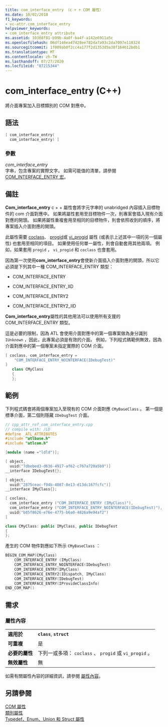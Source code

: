 ```yaml
---
title: com_interface_entry （c + + COM 屬性）
ms.date: 10/02/2018
f1_keywords:
- vc-attr.com_interface_entry
helpviewer_keywords:
- com_interface_entry attribute
ms.assetid: 10368f81-b99b-4a0f-ba4f-a142e6911a5c
ms.openlocfilehash: 06df146ea47428ee782da7a93c2da7097e110324
ms.sourcegitcommit: 1f009ab0f2cc4a177f2d1353d5a38f164612bdb1
ms.translationtype: MT
ms.contentlocale: zh-TW
ms.lasthandoff: 07/27/2020
ms.locfileid: "87215344"
---
```

# <a name="com_interface_entry-c"></a>com_interface_entry (C++)

將介面專案加入目標類別的 COM 對應中。

## <a name="syntax"></a>語法

```cpp
[ com_interface_entry(
  com_interface_entry) ]
```

### <a name="parameters"></a>參數

*com_interface_entry*<br/>
字串，包含專案的實際文字。 如需可能值的清單，請參閱[COM_INTERFACE_ENTRY 宏](../../atl/reference/com-interface-entry-macros.md)。

## <a name="remarks"></a>備註

**Com_interface_entry** c + + 屬性會將字元字串的 unabridged 內容插入目標物件的 com 介面對應中。 如果將屬性套用至目標物件一次，則專案會插入現有介面對應的開頭。 如果將屬性重複套用至相同的目標物件，則會依照收到的順序，將專案插入介面對應的開頭。

此屬性需要 [coclass](coclass.md)、 [progid](progid.md)或 [vi_progid](vi-progid.md) 屬性 (或表示上述其中一項的另一個屬性) 也套用至相同的項目。 如果使用任何單一屬性，則會自動套用其他兩項。 例如，如果套用 `progid` ， `vi_progid` 和 `coclass` 也會套用。

因為第一次使用**com_interface_entry**會使新介面插入介面對應的開頭，所以它必須是下列其中一種 COM_INTERFACE_ENTRY 類型：

- COM_INTERFACE_ENTRY

- COM_INTERFACE_ENTRY_IID

- COM_INTERFACE_ENTRY2

- COM_INTERFACE_ENTRY2_IID

**Com_interface_entry**屬性的其他用法可以使用所有支援的 COM_INTERFACE_ENTRY 類型。

這是必要的限制，因為 ATL 會使用介面對應中的第一個專案做為身分識別 `IUnknown` ，因此，此專案必須是有效的介面。 例如，下列程式碼範例無效，因為介面對應中的第一個專案未指定實際的 COM 介面。

```cpp
[ coclass, com_interface_entry =
    "COM_INTERFACE_ENTRY_NOINTERFACE(IDebugTest)"
]
   class CMyClass
   {
   };
```

## <a name="example"></a>範例

下列程式碼會將兩個專案加入至現有的 COM 介面對應 `CMyBaseClass` 。 第一個是標準介面，第二個則隱藏 `IDebugTest` 介面。

```cpp
// cpp_attr_ref_com_interface_entry.cpp
// compile with: /LD
#define _ATL_ATTRIBUTES
#include "atlbase.h"
#include "atlcom.h"

[module (name ="ldld")];

[ object,
  uuid("7dbebed3-d636-4917-af62-c767a720a5b9")]
__interface IDebugTest{};

[ object,
  uuid("2875ceac-f94b-4087-8e13-d13dc167fcfc")]
__interface IMyClass{};

[ coclass,
  com_interface_entry ("COM_INTERFACE_ENTRY (IMyClass)"),
  com_interface_entry ("COM_INTERFACE_ENTRY_NOINTERFACE(IDebugTest)"),
  uuid("b85f8626-e76e-4775-b6a0-4826a9e94af2")
]

class CMyClass: public IMyClass, public IDebugTest
{
};
```

產生的 COM 物件對應如下所示 `CMyBaseClass` ：

```cpp
BEGIN_COM_MAP(CMyClass)
    COM_INTERFACE_ENTRY (IMyClass)
    COM_INTERFACE_ENTRY_NOINTERFACE(IDebugTest)
    COM_INTERFACE_ENTRY(IMyClass)
    COM_INTERFACE_ENTRY2(IDispatch, IMyClass)
    COM_INTERFACE_ENTRY(IDebugTest)
    COM_INTERFACE_ENTRY(IProvideClassInfo)
END_COM_MAP()
```

## <a name="requirements"></a>需求

### <a name="attribute-context"></a>屬性內容

|||
|-|-|
|**適用於**|**`class`**, **`struct`**|
|**可重複**|是|
|**必要的屬性**|下列一或多項： `coclass` 、 `progid` 或 `vi_progid` 。|
|**無效屬性**|無|

如需有關屬性內容的詳細資訊，請參閱 [屬性內容](cpp-attributes-com-net.md#contexts)。

## <a name="see-also"></a>另請參閱

[COM 屬性](com-attributes.md)<br/>
[類別屬性](class-attributes.md)<br/>
[Typedef、Enum、Union 和 Struct 屬性](typedef-enum-union-and-struct-attributes.md)
